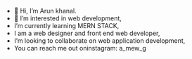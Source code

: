- 👋 Hi, I’m Arun khanal.
- 👀 I’m interested in web development,
- I’m currently learning MERN STACK,
- I am a web designer and front end web developer,
- I’m looking to collaborate on web application development,
- You can reach me out oninstagram: a_mew_g

<!---
arunislive/arunislive is a ✨ special ✨ repository because its `README.md` (this file) appears on your GitHub profile.
You can click the Preview link to take a look at your changes.
--->
